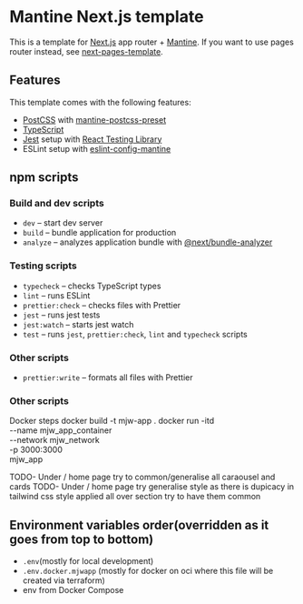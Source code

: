# Mantine Next.js template

This is a template for [Next.js](https://nextjs.org/) app router + [Mantine](https://mantine.dev/).
If you want to use pages router instead, see [next-pages-template](https://github.com/mantinedev/next-pages-template).

## Features

This template comes with the following features:

- [PostCSS](https://postcss.org/) with [mantine-postcss-preset](https://mantine.dev/styles/postcss-preset)
- [TypeScript](https://www.typescriptlang.org/)
- [Jest](https://jestjs.io/) setup with [React Testing Library](https://testing-library.com/docs/react-testing-library/intro)
- ESLint setup with [eslint-config-mantine](https://github.com/mantinedev/eslint-config-mantine)

## npm scripts

### Build and dev scripts

- `dev` – start dev server
- `build` – bundle application for production
- `analyze` – analyzes application bundle with [@next/bundle-analyzer](https://www.npmjs.com/package/@next/bundle-analyzer)

### Testing scripts

- `typecheck` – checks TypeScript types
- `lint` – runs ESLint
- `prettier:check` – checks files with Prettier
- `jest` – runs jest tests
- `jest:watch` – starts jest watch
- `test` – runs `jest`, `prettier:check`, `lint` and `typecheck` scripts

### Other scripts

- `prettier:write` – formats all files with Prettier

### Other scripts

Docker steps
docker build -t mjw-app .
docker run -itd \
 --name mjw_app_container \
 --network mjw_network \
 -p 3000:3000 \
 mjw_app

TODO- Under / home page try to common/generalise all caraousel and cards
TODO- Under / home page try generalise style as there is dupicacy in tailwind css style applied all over section try to have them common

## Environment variables order(overridden as it goes from top to bottom)

- `.env`(mostly for local development)
- `.env.docker.mjwapp` (mostly for docker on oci where this file will be created via terraform)
- env from Docker Compose
